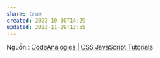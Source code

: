 ```yaml
---
share: true
created: 2023-10-30T14:29
updated: 2023-11-29T13:55
---
```

Nguồn:: [CodeAnalogies | CSS,JavaScript Tutorials](https://www.codeanalogies.com/)